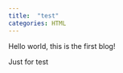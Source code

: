 ```yaml
---
title:  "test"
categories: HTML
---
```

Hello world, this is the first blog!

<!--more-->
Just for test
